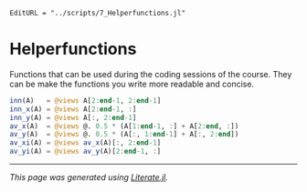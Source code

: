 ```@meta
EditURL = "../scripts/7_Helperfunctions.jl"
```

# Helperfunctions
Functions that can be used during the coding sessions of the course.
They can be make the functions you write more readable and concise.

```julia
inn(A)   = @views A[2:end-1, 2:end-1]
inn_x(A) = @views A[2:end-1, :]
inn_y(A) = @views A[:, 2:end-1]
av_x(A)  = @views @. 0.5 * (A[1:end-1, :] + A[2:end, :])
av_y(A)  = @views @. 0.5 * (A[:, 1:end-1] + A[:, 2:end])
av_xi(A) = @views av_x(A)[:, 2:end-1]
av_yi(A) = @views av_y(A)[2:end-1, :]
```

---

*This page was generated using [Literate.jl](https://github.com/fredrikekre/Literate.jl).*

